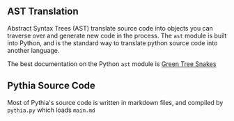 AST Translation
---------------

Abstract Syntax Trees (AST) translate source code into objects you can traverse over
and generate new code in the process.  The `ast` module is built into Python, and is
the standard way to translate python source code into another language. 

The best documentation on the Python `ast` module is [Green Tree Snakes](https://greentreesnakes.readthedocs.org/en/latest/)

Pythia Source Code
------------------
Most of Pythia's source code is written in markdown files, and compiled by `pythia.py` which loads `main.md`
